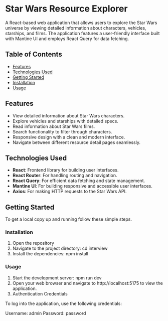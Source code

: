 # Star Wars Resource Explorer

A React-based web application that allows users to explore the Star Wars universe by viewing detailed information about characters, vehicles, starships, and films. The application features a user-friendly interface built with Mantine UI and employs React Query for data fetching.

## Table of Contents
- [Features](#features)
- [Technologies Used](#technologies-used)
- [Getting Started](#getting-started)
- [Installation](#installation)
- [Usage](#usage)

## Features
- View detailed information about Star Wars characters.
- Explore vehicles and starships with detailed specs.
- Read information about Star Wars films.
- Search functionality to filter through characters.
- Responsive design with a clean and modern interface.
- Navigate between different resource detail pages seamlessly.

## Technologies Used
- **React**: Frontend library for building user interfaces.
- **React Router**: For handling routing and navigation.
- **React Query**: For efficient data fetching and state management.
- **Mantine UI**: For building responsive and accessible user interfaces.
- **Axios**: For making HTTP requests to the Star Wars API.

## Getting Started

To get a local copy up and running follow these simple steps.

### Installation
1. Open the repository
2. Navigate to the project directory: cd interview
3. Install the dependencies: npm install

### Usage
1. Start the development server: npm run dev
2. Open your web browser and navigate to http://localhost:5175 to view the application.
3. Authentication Credentials
   
To log into the application, use the following credentials:

Username: admin
Password: password
